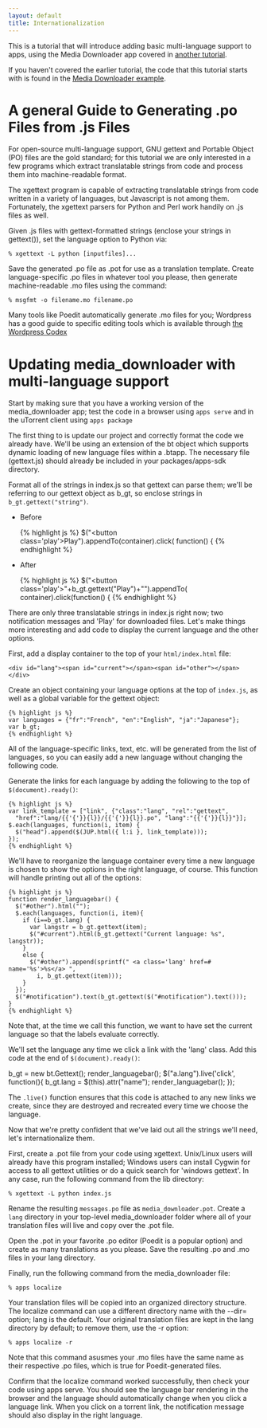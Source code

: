 ```yaml
---
layout: default
title: Internationalization
---
```


This is a tutorial that will introduce adding basic multi-language support to
apps, using the Media Downloader app covered in [another tutorial](media_downloader.html).

If you haven't covered the earlier tutorial, the code that this tutorial
starts with is found in the [Media Downloader example](media_downloader.html).

# A general Guide to Generating .po Files from .js Files

For open-source multi-language support, GNU gettext and Portable Object (PO)
files are the gold standard; for this tutorial we are only interested in a few
programs which extract translatable strings from code and process them into
machine-readable format.

The xgettext program is capable of extracting translatable strings from code
written in a variety of languages, but Javascript is not among
them. Fortunately, the xgettext parsers for Python and Perl work handily on .js
files as well.

Given .js files with gettext-formatted strings (enclose your strings in
gettext()), set the language option to Python via:

    % xgettext -L python [inputfiles]...

Save the generated .po file as .pot for use as a translation template.
Create language-specific .po files in whatever tool you please, then
generate machine-readable .mo files using the command:

    % msgfmt -o filename.mo filename.po

Many tools like Poedit automatically generate .mo files for you; Wordpress
has a good guide to specific editing tools which is available through
[the Wordpress Codex](http://codex.wordpress.org/Translating_WordPress)

# Updating media_downloader with multi-language support

Start by making sure that you have a working version of the media_downloader
app; test the code in a browser using `apps serve` and in the uTorrent
client using `apps package`

The first thing to is update our project and correctly format the code we
already have. We'll be using an extension of the bt object which supports
dynamic loading of new language files within a .btapp. The necessary file
(gettext.js) should already be included in your packages/apps-sdk directory.

Format all of the strings in index.js so that gettext can parse them; we'll
be referring to our gettext object as b_gt, so enclose strings in
`b_gt.gettext("string")`.

- Before

    {% highlight js %}
    $("&lt;button class='play'>Play</button>").appendTo(container).click(
        function() {
    {% endhighlight %}

- After

    {% highlight js %}
    $("&lt;button class='play'>"+b_gt.gettext("Play")+"</button>").appendTo(
        container).click(function() {
    {% endhighlight %}

There are only three translatable strings in index.js right now; two
notification messages and 'Play' for downloaded files. Let's make
things more interesting and add code to display the current
language and the other options.

First, add a display container to the top of your `html/index.html` file:

    <div id="lang"><span id="current"></span><span id="other"></span></div>

Create an object containing your language options at the top of `index.js`,
as well as a global variable for the gettext object:

    {% highlight js %}
    var languages = {"fr":"French", "en":"English", "ja":"Japanese"};
    var b_gt;
    {% endhighlight %}

All of the language-specific links, text, etc. will be generated from
the list of languages, so you can easily add a new language without changing
the following code.

Generate the links for each language by adding the following to
the top of `$(document).ready()`:

    {% highlight js %}
    var link_template = ["link", {"class":"lang", "rel":"gettext",
      "href":"lang/{{'{'}}{l}}/{{'{'}}{l}}.po", "lang":"{{'{'}}{l}}"}];
    $.each(languages, function(i, item) {
      $("head").append($(JUP.html({ l:i }, link_template)));
    });
    {% endhighlight %}

We'll have to reorganize the language container every time a new language is
chosen to show the options in the right language, of course. This function
will handle printing out all of the options:

    {% highlight js %}
    function render_languagebar() {
      $("#other").html("");
      $.each(languages, function(i, item){
        if (i==b_gt.lang) {
          var langstr = b_gt.gettext(item);
          $("#current").html(b_gt.gettext("Current language: %s", langstr));
        }
        else {
          $("#other").append(sprintf(" <a class='lang' href=# name='%s'>%s</a> ",
            i, b_gt.gettext(item)));
        }
      });
      $("#notification").text(b_gt.gettext($("#notification").text()));
    }
    {% endhighlight %}

Note that, at the time we call this function, we want to have set the current
language so that the labels evaluate correctly.

We'll set the language any time we click a link with the 'lang' class. Add
this code at the end of `$(document).ready()`:

  b_gt = new bt.Gettext();
  render_languagebar();
  $("a.lang").live('click', function(){
	  b_gt.lang = $(this).attr("name");
	  render_languagebar();
  });

The `.live()` function ensures that this code is attached to any new links we
create, since they are destroyed and recreated every time we choose the
language.

Now that we're pretty confident that we've laid out all the strings we'll
need, let's internationalize them.

First, create a .pot file from your code using xgettext. Unix/Linux users will
already have this program installed; Windows users can install Cygwin for
access to all gettext utilities or do a quick search for 'windows gettext'.
In any case, run the following command from the lib directory:

    % xgettext -L python index.js

Rename the resulting `messages.po` file as `media_downloader.pot`. Create a
`lang` directory in your top-level media_downloader folder where all of your
translation files will live and copy over the .pot file.

Open the .pot in your favorite .po editor (Poedit is a popular option) and
create as many translations as you please. Save the resulting .po and .mo
files in your lang directory.

Finally, run the following command from the media_downloader file:

    % apps localize

Your translation files will be copied into an organized directory structure.
The localize command can use a different directory name with the --dir=
option; lang is the default. Your original translation files are kept in the lang
directory by default; to remove them, use the -r option:

    % apps localize -r

Note that this command asusmes your .mo files have the same name as their
respective .po files, which is true for Poedit-generated files.

Confirm that the localize command worked successfully, then check your
code using apps serve. You should see the language bar rendering in the
browser and the language should automatically change when you click a language
link. When you click on a torrent link, the notification message should also
display in the right language.
